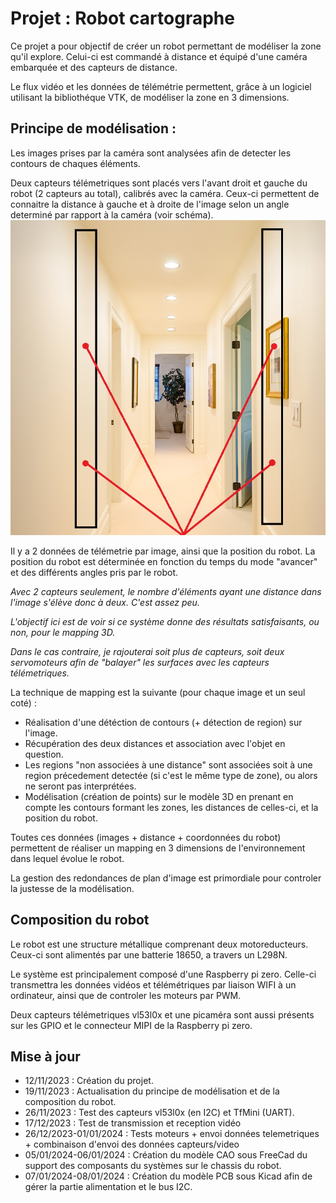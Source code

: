 # Projet : Robot cartographe

Ce projet a pour objectif de créer un robot permettant de modéliser la zone qu'il explore.
Celui-ci est commandé à distance et équipé d'une caméra embarquée et des capteurs de distance.

Le flux vidéo et les données de télémétrie permettent, grâce à un logiciel utilisant la bibliothéque VTK, de modéliser la zone en 3 dimensions.

## Principe de modélisation : 

Les images prises par la caméra sont analysées afin de detecter les contours de chaques éléments.

Deux capteurs télémetriques sont placés vers l'avant droit et gauche du robot (2 capteurs au total), calibrés avec la caméra. 
Ceux-ci permettent de connaitre la distance à gauche et à droite de l'image selon un angle determiné par rapport à la caméra (voir schéma).
![Schéma capteur télémetrique](images/example_capt.jpg)

Il y a 2 données de télémetrie par image, ainsi que la position du robot.
La position du robot est déterminée en fonction du temps du mode "avancer" et des différents angles pris par le robot.

*Avec 2 capteurs seulement, le nombre d'éléments ayant une distance dans l'image s'élève donc à deux. C'est assez peu.*

*L'objectif ici est de voir si ce système donne des résultats satisfaisants, ou non, pour le mapping 3D.*

*Dans le cas contraire, je rajouterai soit plus de capteurs, soit deux servomoteurs afin de "balayer" les surfaces avec les capteurs télémetriques.*

La technique de mapping est la suivante (pour chaque image et un seul coté) :
* Réalisation d'une détéction de contours (+ détection de region) sur l'image.
* Récupération des deux distances et association avec l'objet en question.
* Les regions "non associées à une distance" sont associées soit à une region précedement detectée (si c'est le même type de zone), ou alors ne seront pas interprétées.
* Modélisation (création de points) sur le modèle 3D en prenant en compte les contours formant les zones, les distances de celles-ci, et la position du robot.


Toutes ces données (images + distance + coordonnées du robot) permettent de réaliser un mapping en 3 dimensions de l'environnement dans lequel évolue le robot.

La gestion des redondances de plan d'image est primordiale pour controler la justesse de la modélisation.


## Composition du robot

Le robot est une structure métallique comprenant deux motoreducteurs. Ceux-ci sont alimentés par une batterie 18650, a travers un L298N.

Le système est principalement composé d'une Raspberry pi zero. Celle-ci transmettra les données vidéos et télémétriques par liaison WIFI à un ordinateur, ainsi que de controler les moteurs par PWM.

Deux capteurs télémetriques vl53l0x et une picaméra sont aussi présents sur les GPIO et le connecteur MIPI de la Raspberry pi zero.


## Mise à jour 
* 12/11/2023 : Création du projet.
* 19/11/2023 : Actualisation du principe de modélisation et de la composition du robot.
* 26/11/2023 : Test des capteurs vl53l0x (en I2C) et TfMini (UART).
* 17/12/2023 : Test de transmission et reception vidéo
* 26/12/2023-01/01/2024 : Tests moteurs + envoi données telemetriques + combinaison d'envoi des données capteurs/video 
* 05/01/2024-06/01/2024 : Création du modèle CAO sous FreeCad du support des composants du systèmes sur le chassis du robot.
* 07/01/2024-08/01/2024 : Création du modèle PCB sous Kicad afin de gérer la partie alimentation et le bus I2C.


